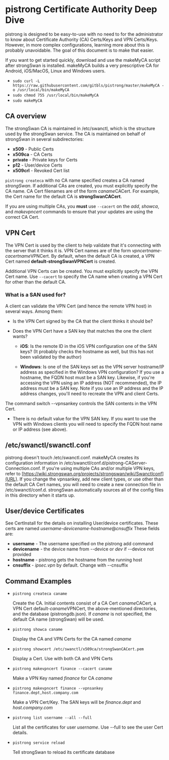 # pistrong Certificate Authority Deep Dive

pistrong is designed to be easy-to-use with no need to for the administrator to know about Certificate Authority (CA) Certs/Keys and VPN Certs/Keys. However, in more complex configurations, learning more about this is probably unavoidable. The goal of this document is to make that easier.

If you want to get started quickly, download and use the makeMyCA script after strongSwan is installed. makeMyCA builds a very prescriptive CA for Android, iOS/MacOS, Linux and Windows users.

* `sudo curl -L https://raw.githubusercontent.com/gitbls/pistrong/master/makeMyCA -o /usr/local/bin/makeMyCA`
* `sudo chmod 755 /usr/local/bin/makeMyCA`
* `sudo makeMyCA`

## CA overview
The strongSwan CA is maintained in /etc/swanctl, which is the structure used by the strongSwan service. The CA is maintained on behalf of strongSwan in several subdirectories:

* **x509** - Public Certs
* **x509ca** - CA Certs
* **private** - Private keys for Certs
* **p12** - User/device Certs
* **x509crl** - Revoked Cert list

`pistrong createca` with no CA name specified creates a CA named *strongSwan*. If additional CAs are created, you must explicitly specify the CA name. CA Cert filenames are of the form *caname*CACert. For example, the Cert name for the default CA is **strongSwanCACert**.

If you are using multiple CAs, you **must** use `--cacert` on the *add*, *showca*, and *makevpncert* commands to ensure that your updates are using the correct CA Cert.

## VPN Cert

The VPN Cert is used by the client to help validate that it's connecting with the server that it thinks it is. VPN Cert names are of the form *vpncertname-cacertname*VPNCert. By default, when the default CA is created, a VPN Cert named **default-strongSwanVPNCert** is created.

Additional VPN Certs can be created. You must explicitly specify the VPN Cert name. Use `--cacert` to specify the CA name when creating a VPN Cert for other than the default CA.

### What is a SAN used for?

A client can validate the VPN Cert (and hence the remote VPN host) in several ways. Among them:

* Is the VPN Cert signed by the CA that the client thinks it should be?

* Does the VPN Cert have a SAN key that matches the one the client wants?
    *  **iOS**: Is the remote ID in the iOS VPN configuration one of the SAN keys? (It probably checks the hostname as well, but this has not been validated by the author)

    *  **Windows**: Is one of the SAN keys set as the VPN server hostname/IP address as specified in the Windows VPN configuration? If you use a hostname, the FQDN host must be a SAN key. Likewise, if you're accessing the VPN using an IP address (NOT recommended), the IP address must be a SAN key. Note if you use an IP address and the IP address changes, you'll need to recreate the VPN and client Certs.

The command switch --vpnsankey controls the SAN contents in the VPN Cert. 

* There is no default value for the VPN SAN key. If you want to use the VPN with Windows clients you will need to specify the FQDN host name or IP address (see above).

## /etc/swanctl/swanctl.conf

pistrong doesn't touch /etc/swanctl.conf. makeMyCA creates its configuration information in /etc/swanctl/conf.d/pistrong-CAServer-Connection.conf. If you're using multiple CAs and/or multiple VPN keys, refer to [https://wiki.strongswan.org/projects/strongswan/wiki/Swanctlconf](URL). If you change the vpnsankey, add new client types, or use other than the default CA Cert names, you will need to create a new connection file in /etc/swanctl/conf.d. strongSwan automatically sources all of the config files in this directory when it starts up.

## User/device Certificates

See CertInstall for the details on installing User/device certificates. These certs are named *username*-*devicename*-*hostname*@*cnsuffix* These fields are:

* **username** - The username specified on the pistrong add command
* **devicename** - the device name from --device or *dev* if --device not provided
* **hostname** - pistrong gets the hostname from the running host
* **cnsuffix** - *ipsec.vpn* by default. Change with --cnsuffix

## Command Examples

* `pistrong createca caname`

    Create the CA. Initial contents consist of a CA Cert *caname*CACert, a VPN Cert default-*caname*VPNCert, the above-mentioned directories, and the database (pistrongdb.json). If *caname* is not specified, the default CA name (strongSwan) will be used.

* `pistrong showca caname`

    Display the CA and VPN Certs for the CA named *caname*

* `pistrong showcert /etc/swanctl/x509ca/strongSwanCACert.pem`

    Display a Cert. Use with both CA and VPN Certs

* `pistrong makevpncert finance --cacert caname`

    Make a VPN Key named *finance* for CA *caname* 

* `pistrong makevpncert finance --vpnsankey finance.dept,host.company.com`

    Make a VPN Cert/Key. The SAN keys will be *finance.dept* and *host.company.com*

* `pistrong list username --all --full`

    List all the certificates for user *username*. Use --full to see the user Cert details.

* `pistrong service reload`

    Tell strongSwan to reload its certificate database